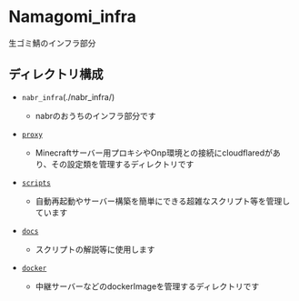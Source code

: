 # Namagomi_infra

生ゴミ鯖のインフラ部分

## ディレクトリ構成

- `nabr_infra`(./nabr_infra/)

    - nabrのおうちのインフラ部分です

- [`proxy`](./proxy/)
    - Minecraftサーバー用プロキシやOnp環境との接続にcloudflaredがあり、その設定類を管理するディレクトリです

- [`scripts`](./scripts/)
    - 自動再起動やサーバー構築を簡単にできる超雑なスクリプト等を管理しています

- [`docs`](./docs/)
    - スクリプトの解説等に使用します

- [`docker`](./docker/) 
    - 中継サーバーなどのdockerImageを管理するディレクトリです